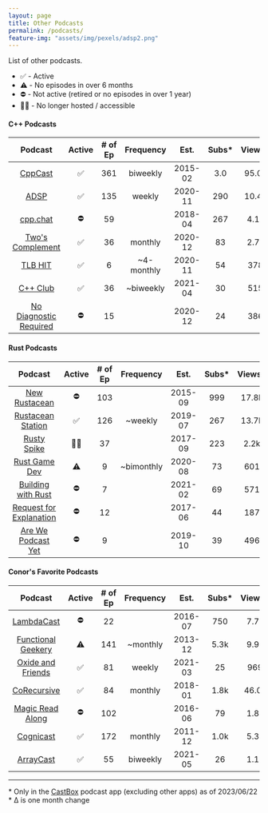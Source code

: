 ```yaml
---
layout: page
title: Other Podcasts
permalink: /podcasts/
feature-img: "assets/img/pexels/adsp2.png"
---
```


List of other podcasts.

* ✅ - Active
* ⚠️ - No episodes in over 6 months
* ⛔ - Not active (retired or no episodes in over 1 year)
* 🏴‍☠️ - No longer hosted / accessible

#### C++ Podcasts 

|                          Podcast                           | Active | # of Ep | Frequency  |  Est.   | Subs* | Views* | Sub Δ | Views Δ |
| :--------------------------------------------------------: | :----: | :-----: | :--------: | :-----: | :---: | :----: | :---: | :-----: |
|              [CppCast](https://cppcast.com/)               |   ✅    |   361   |  biweekly  | 2015-02 |  3.0  | 95.0k  |   -   |    -    |
|            [ADSP](https://adspthepodcast.com/)             |   ✅    |   135   |   weekly   | 2020-11 |  290  | 10.4k  |  +3   |  +300   |
|               [cpp.chat](https://cpp.chat/)                |   ⛔    |   59    |            | 2018-04 |  267  |  4.1k  |  -1   |    -    |
|    [Two's Complement](https://www.twoscomplement.org/)     |   ✅    |   36    |  monthly   | 2020-12 |  83   |  2.7k  |   -   |  +100   |
|                [TLB HIT](https://tlbh.it/)                 |   ✅    |    6    | ~4-monthly | 2020-11 |  54   |  378   |  +1   |   +13   |
|              [C++ Club](https://cppclub.uk/)               |   ✅    |   36    | ~biweekly  | 2021-04 |  30   |  515   |  +1   |   +16   |
| [No Diagnostic Required](https://nodiagnosticrequired.tv/) |   ⛔    |   15    |            | 2020-12 |  24   |  386   |  -1   |    -    |

#### Rust Podcasts

|                                    Podcast                                    | Active | # of Ep | Frequency  |  Est.   | Subs* | Views* | Sub Δ | Views Δ |
| :---------------------------------------------------------------------------: | :----: | :-----: | :--------: | :-----: | :---: | :----: | :---: | :-----: |
|                  [New Rustacean](https://newrustacean.com/)                   |   ⛔    |   103   |            | 2015-09 |  999  | 17.8k  |   -   |    -    |
|              [Rustacean Station](https://rustacean-station.org/)              |   ✅    |   126   |  ~weekly   | 2019-07 |  267  | 13.7k  |  -1   |  +400   |
|               [Rusty Spike](https://twitter.com/rustyspikecast)               |   🏴‍☠️   |   37    |            | 2017-09 |  223  |  2.2k  |   -   |    -    |
|                   [Rust Game Dev](https://rustgamedev.com/)                   |   ⚠️    |    9    | ~bimonthly | 2020-08 |  73   |  601   |   -   |    -    |
|          [Building with Rust](https://anchor.fm/building-with-rust)           |   ⛔    |    7    |            | 2021-02 |  69   |  571   |   -   |    -    |
| [Request for Explanation](https://request-for-explanation.github.io/podcast/) |   ⛔    |   12    |            | 2017-06 |  44   |  187   |   -   |    -    |
|         [Are We Podcast Yet](https://soundcloud.com/arewepodcastyet)          |   ⛔    |    9    |            | 2019-10 |  39   |  496   |   -   |    -    |

#### Conor's Favorite Podcasts

|                                Podcast                                 | Active | # of Ep | Frequency |  Est.   | Subs* | Views* | Sub Δ | Views Δ |
| :--------------------------------------------------------------------: | :----: | :-----: | :-------: | :-----: | :---: | :----: | :---: | :-----: |
|            [LambdaCast](https://soundcloud.com/lambda-cast)            |   ⛔    |   22    |           | 2016-07 |  750  |  7.7k  |   -   |    -    |
|        [Functional Geekery](https://www.functionalgeekery.com/)        |   ⚠️    |   141   | ~monthly  | 2013-12 | 5.3k  |  9.9k  |   -   |    -    |
| [Oxide and Friends](https://oxide.computer/podcasts/oxide-and-friends) |   ✅    |   81    |  weekly   | 2021-03 |  25   |  969   |  -1   |   +92   |
|                [CoRecursive](https://corecursive.com/)                 |   ✅    |   84    |  monthly  | 2018-01 | 1.8k  | 46.0k  |   -   |  +500   |
|           [Magic Read Along](http://www.magicreadalong.com/)           |   ⛔    |   102   |           | 2016-06 |  79   |  1.8k  |   -   |    -    |
|      [Cognicast](https://www.cognitect.com/cognicast/index.html)       |   ✅    |   172   |  monthly  | 2011-12 | 1.0k  |  5.3k  |   -   |    -    |
|                [ArrayCast](https://www.arraycast.com/)                 |   ✅    |   55    | biweekly  | 2021-05 |  26   |  1.1k  |  -1   |    -    |

----

\* Only in the [CastBox](https://castbox.fm/) podcast app (excluding other apps) as of 2023/06/22
<br>\* Δ is one month change